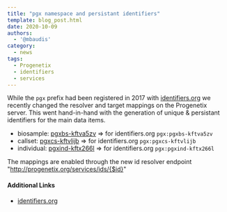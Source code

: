 ```yaml
---
title: "pgx namespace and persistant identifiers"
template: blog_post.html
date: 2020-10-09
authors:
  - '@mbaudis'
category:
  - news
tags:
  - Progenetix
  - identifiers
  - services
---
```


While the `pgx` prefix had been registered in 2017 with [identifiers.org](https://registry.identifiers.org/registry/pgx)
we recently changed the resolver and target mappings on the Progenetix server.
This went hand-in-hand with the generation of unique & persistant identifiers
for the main data items.

<!--more-->

* biosample: [pgxbs-kftva5zv](http://progenetix.org/services/ids/pgxbs-kftva5zv) => for identifiers.org `pgx:pgxbs-kftva5zv`
* callset: [pgxcs-kftvlijb](http://progenetix.org/services/ids/pgxcs-kftvlijb) => for identifiers.org `pgx:pgxcs-kftvlijb`
* individual: [pgxind-kftx266l](http://progenetix.org/services/ids/pgxind-kftx266l) => for identifiers.org `pgx:pgxind-kftx266l`

The mappings are enabled through the new id resolver endpoint "http://progenetix.org/services/ids/{$id}"

#### Additional Links

* [identifiers.org](https://registry.identifiers.org/registry/pgx)

